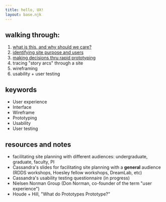 ```yaml
---
title: hello, UX!
layout: base.njk
---
```



## walking through: 
1. [what is this, and why should we care?](/ux-resources/why-and-what)
2. [identifying site purpose and users](/ux-resources/purpose-and-users)
3. [making decisions thru rapid prototyping](/ux-resources/prototyping)
4. tracing "story arcs" through a site
5. wireframing
6. usability + user testing

## keywords
- User experience
- Interface
- Wireframe
- Prototyping
- Usability
- User testing


## resources and notes
- facilitating site planning with different audiences: undergraduate, graduate, faculty, PI
- Cassandra's slides for facilitating site planning with a __general__ audience (RDDS workshops, Hoesley fellow workshops, DreamLab, etc)
- Cassandra's usability testing questionnaire (in progress)
- Nielsen Norman Group (Don Norman, co-founder of the term "user experience")
- Houde + Hill, "What do Prototypes Prototype?"
